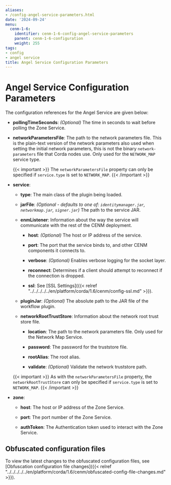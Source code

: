 ```yaml
---
aliases:
- /config-angel-service-parameters.html
date: '2024-09-24'
menu:
  cenm-1-6:
    identifier: cenm-1-6-config-angel-service-parameters
    parent: cenm-1-6-configuration
    weight: 255
tags:
- config
- angel service
title: Angel Service Configuration Parameters
---
```


# Angel Service Configuration Parameters

The configuration references for the Angel Service are given below:

* **pollingTimeSeconds**:
*(Optional)* The time in seconds to wait before polling the Zone Service.

* **networkParametersFile**:
The path to the network parameters file. This is the plain-text version of the network parameters also used when setting the initial network parameters, this is not the binary `network-parameters` file that Corda nodes use. Only used for the `NETWORK_MAP` service type.

  {{< important >}}
  The `networkParametersFile` property can only be specified if `service.type` is set to `NETWORK_MAP`.
  {{< /important >}}

* **service**:

  * **type**:
  The main class of the plugin being loaded.

  * **jarFile**:
  *(Optional - defaults to one of: `identitymanager.jar`, `networkmap.jar`, `signer.jar`)* The path to the service JAR.

  * **enmListener**:
  Information about the way the service will communicate with the rest of the CENM deployment.

    * **host**:
    *(Optional)* The host or IP address of the service.

    * **port**:
    The port that the service binds to, and other CENM components it connects to.

    * **verbose**:
    *(Optional)* Enables verbose logging for the socket layer.

    * **reconnect**:
    Determines if a client should attempt to reconnect if the connection is dropped.

    * **ssl**:
    See [SSL Settings]({{< relref "../../../../../en/platform/corda/1.6/cenm/config-ssl.md" >}}).

  * **pluginJar**:
  *(Optional)* The absolute path to the JAR file of the workflow plugin.

  * **networkRootTrustStore**:
  Information about the network root trust store file.

    * **location**:
    The path to the network parameters file. Only used for the Network Map Service.

    * **password**:
    The password for the truststore file.

    * **rootAlias**:
    The root alias.

    * **validate**:
    *(Optional)* Validate the network truststore path.

  {{< important >}}
  As with the `networkParametersFile` property, the `networkRootTrustStore` can only be specified if `service.type` is set to   `NETWORK_MAP`.
  {{< /important >}}

* **zone**:

  * **host**:
  The host or IP address of the Zone Service.

  * **port**:
  The port number of the Zone Service.

  * **authToken**:
  The Authentication token used to interact with the Zone Service.

## Obfuscated configuration files

To view the latest changes to the obfuscated configuration files,
see [Obfuscation configuration file changes]({{< relref "../../../../../en/platform/corda/1.6/cenm/obfuscated-config-file-changes.md" >}}).
